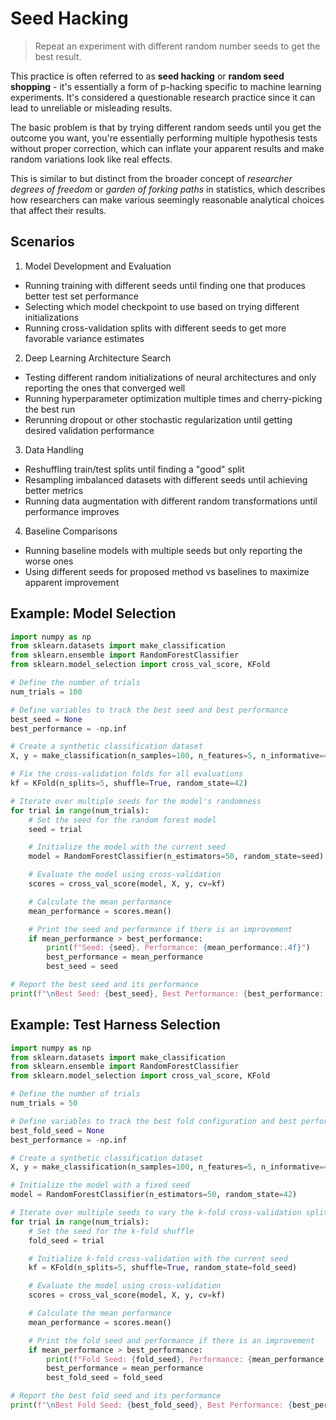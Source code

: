 # Seed Hacking

> Repeat an experiment with different random number seeds to get the best result.

This practice is often referred to as **seed hacking** or **random seed shopping** - it's essentially a form of p-hacking specific to machine learning experiments. It's considered a questionable research practice since it can lead to unreliable or misleading results.

The basic problem is that by trying different random seeds until you get the outcome you want, you're essentially performing multiple hypothesis tests without proper correction, which can inflate your apparent results and make random variations look like real effects.

This is similar to but distinct from the broader concept of _researcher degrees of freedom_ or _garden of forking paths_ in statistics, which describes how researchers can make various seemingly reasonable analytical choices that affect their results.

## Scenarios

1. Model Development and Evaluation
- Running training with different seeds until finding one that produces better test set performance
- Selecting which model checkpoint to use based on trying different initializations
- Running cross-validation splits with different seeds to get more favorable variance estimates

2. Deep Learning Architecture Search
- Testing different random initializations of neural architectures and only reporting the ones that converged well
- Running hyperparameter optimization multiple times and cherry-picking the best run
- Rerunning dropout or other stochastic regularization until getting desired validation performance

3. Data Handling
- Reshuffling train/test splits until finding a "good" split
- Resampling imbalanced datasets with different seeds until achieving better metrics
- Running data augmentation with different random transformations until performance improves

4. Baseline Comparisons
- Running baseline models with multiple seeds but only reporting the worse ones
- Using different seeds for proposed method vs baselines to maximize apparent improvement

## Example: Model Selection

```python
import numpy as np
from sklearn.datasets import make_classification
from sklearn.ensemble import RandomForestClassifier
from sklearn.model_selection import cross_val_score, KFold

# Define the number of trials
num_trials = 100

# Define variables to track the best seed and best performance
best_seed = None
best_performance = -np.inf

# Create a synthetic classification dataset
X, y = make_classification(n_samples=100, n_features=5, n_informative=4, n_redundant=1, random_state=42)

# Fix the cross-validation folds for all evaluations
kf = KFold(n_splits=5, shuffle=True, random_state=42)

# Iterate over multiple seeds for the model's randomness
for trial in range(num_trials):
    # Set the seed for the random forest model
    seed = trial

    # Initialize the model with the current seed
    model = RandomForestClassifier(n_estimators=50, random_state=seed)

    # Evaluate the model using cross-validation
    scores = cross_val_score(model, X, y, cv=kf)

    # Calculate the mean performance
    mean_performance = scores.mean()

    # Print the seed and performance if there is an improvement
    if mean_performance > best_performance:
        print(f"Seed: {seed}, Performance: {mean_performance:.4f}")
        best_performance = mean_performance
        best_seed = seed

# Report the best seed and its performance
print(f"\nBest Seed: {best_seed}, Best Performance: {best_performance:.4f}")
```


## Example: Test Harness Selection

```python
import numpy as np
from sklearn.datasets import make_classification
from sklearn.ensemble import RandomForestClassifier
from sklearn.model_selection import cross_val_score, KFold

# Define the number of trials
num_trials = 50

# Define variables to track the best fold configuration and best performance
best_fold_seed = None
best_performance = -np.inf

# Create a synthetic classification dataset
X, y = make_classification(n_samples=100, n_features=5, n_informative=4, n_redundant=1, random_state=42)

# Initialize the model with a fixed seed
model = RandomForestClassifier(n_estimators=50, random_state=42)

# Iterate over multiple seeds to vary the k-fold cross-validation splits
for trial in range(num_trials):
    # Set the seed for the k-fold shuffle
    fold_seed = trial

    # Initialize k-fold cross-validation with the current seed
    kf = KFold(n_splits=5, shuffle=True, random_state=fold_seed)

    # Evaluate the model using cross-validation
    scores = cross_val_score(model, X, y, cv=kf)

    # Calculate the mean performance
    mean_performance = scores.mean()

    # Print the fold seed and performance if there is an improvement
    if mean_performance > best_performance:
        print(f"Fold Seed: {fold_seed}, Performance: {mean_performance:.4f}")
        best_performance = mean_performance
        best_fold_seed = fold_seed

# Report the best fold seed and its performance
print(f"\nBest Fold Seed: {best_fold_seed}, Best Performance: {best_performance:.4f}")
```
